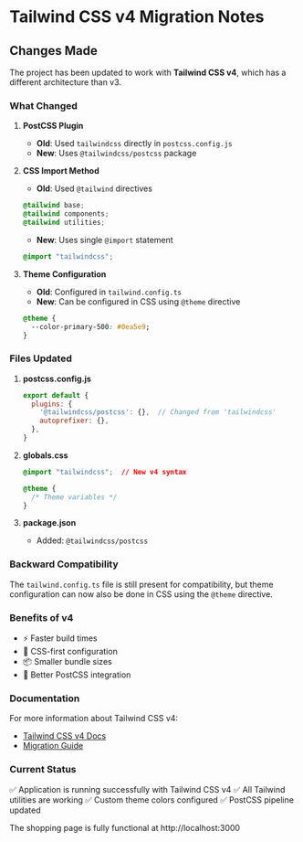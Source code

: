 # Tailwind CSS v4 Migration Notes

## Changes Made

The project has been updated to work with **Tailwind CSS v4**, which has a different architecture than v3.

### What Changed

1. **PostCSS Plugin**
   - **Old**: Used `tailwindcss` directly in `postcss.config.js`
   - **New**: Uses `@tailwindcss/postcss` package
   
2. **CSS Import Method**
   - **Old**: Used `@tailwind` directives
   ```css
   @tailwind base;
   @tailwind components;
   @tailwind utilities;
   ```
   - **New**: Uses single `@import` statement
   ```css
   @import "tailwindcss";
   ```

3. **Theme Configuration**
   - **Old**: Configured in `tailwind.config.ts`
   - **New**: Can be configured in CSS using `@theme` directive
   ```css
   @theme {
     --color-primary-500: #0ea5e9;
   }
   ```

### Files Updated

1. **postcss.config.js**
   ```javascript
   export default {
     plugins: {
       '@tailwindcss/postcss': {},  // Changed from 'tailwindcss'
       autoprefixer: {},
     },
   }
   ```

2. **globals.css**
   ```css
   @import "tailwindcss";  // New v4 syntax
   
   @theme {
     /* Theme variables */
   }
   ```

3. **package.json**
   - Added: `@tailwindcss/postcss`

### Backward Compatibility

The `tailwind.config.ts` file is still present for compatibility, but theme configuration can now also be done in CSS using the `@theme` directive.

### Benefits of v4

- ⚡ Faster build times
- 🎨 CSS-first configuration
- 📦 Smaller bundle sizes
- 🔧 Better PostCSS integration

### Documentation

For more information about Tailwind CSS v4:
- [Tailwind CSS v4 Docs](https://tailwindcss.com/docs)
- [Migration Guide](https://tailwindcss.com/docs/upgrade-guide)

### Current Status

✅ Application is running successfully with Tailwind CSS v4
✅ All Tailwind utilities are working
✅ Custom theme colors configured
✅ PostCSS pipeline updated

The shopping page is fully functional at http://localhost:3000
